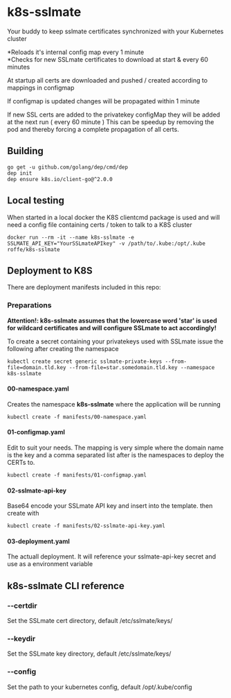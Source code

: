 # k8s-sslmate
Your buddy to keep sslmate certificates synchronized with your Kubernetes cluster

*Reloads it's internal config map every 1 minute  
*Checks for new SSLmate certificates to download at start & every 60 minutes  

At startup all certs are downloaded and pushed / created according to mappings in configmap

If configmap is updated changes will be propagated within 1 minute

If new SSL certs are added to the privatekey configMap they will be added at the next run ( every 60 minute )
This can be speedup by removing the pod and thereby forcing a complete propagation of all certs.


## Building
```
go get -u github.com/golang/dep/cmd/dep
dep init
dep ensure k8s.io/client-go@^2.0.0  
```

## Local testing
When started in a local docker the K8S clientcmd package is used and will need a config file containing certs / token to talk to a K8S cluster
```
docker run --rm -it --name k8s-sslmate -e SSLMATE_API_KEY="YourSSLmateAPIkey" -v /path/to/.kube:/opt/.kube roffe/k8s-sslmate
```

## Deployment to K8S
There are deployment manifests included in this repo:

### Preparations
**Attention!: k8s-sslmate assumes that the lowercase word 'star' is used for wildcard certificates and will configure SSLmate to act accordingly!**

To create a secret containing your privatekeys used with SSLmate issue the following after creating the namespace

```
kubectl create secret generic sslmate-private-keys --from-file=domain.tld.key --from-file=star.somedomain.tld.key --namespace k8s-sslmate
```

#### 00-namespace.yaml
Creates the namespace **k8s-sslmate** where the application will be running
```
kubectl create -f manifests/00-namespace.yaml
````

#### 01-configmap.yaml
Edit to suit your needs. The mapping is very simple where the domain name is the key and a comma separated list after is the namespaces to deploy the CERTs to.
```
kubectl create -f manifests/01-configmap.yaml
```

#### 02-sslmate-api-key
Base64 encode your SSLmate API key and insert into the template. then create with  
```
kubectl create -f manifests/02-sslmate-api-key.yaml
```

#### 03-deployment.yaml
The actuall deployment. It will reference your sslmate-api-key secret and use as a environment variable

## k8s-sslmate CLI reference

### --certdir
Set the SSLmate cert directory, default /etc/sslmate/keys/

### --keydir
Set the SSLmate key directory, default /etc/sslmate/keys/

### --config
Set the path to your kubernetes config, default /opt/.kube/config

